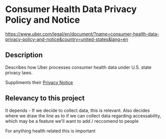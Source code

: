 # Consumer Health Data Privacy Policy and Notice

https://www.uber.com/legal/en/document/?name=consumer-health-data-privacy-policy-and-notice&country=united-states&lang=en

## Description

Describes how Uber processes consumer health data under U.S. state privacy laws.

Suppliments their [Privacy Notice](https://www.uber.com/legal/en/document/?name=privacy-notice&country=united-states&lang=en)

## Relevancy to this project

It depends - If we decide to collect data, this is relevant. Also decides where we draw the line as to if we can collect data regarding accessability, which may be a feature we'll want to add / reccomend to people

For anything health related this is important